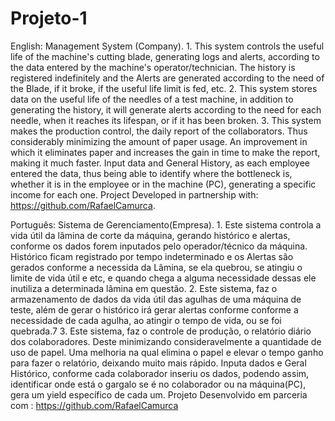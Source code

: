 # Projeto-1

English: Management System (Company). 1. This system controls the useful life of the machine's cutting blade, generating logs and alerts, according to the data entered by the machine's operator/technician. The history is registered indefinitely and the Alerts are generated according to the need of the Blade, if it broke, if the useful life limit is fed, etc. 2. This system stores data on the useful life of the needles of a test machine, in addition to generating the history, it will generate alerts according to the need for each needle, when it reaches its lifespan, or if it has been broken. 3. This system makes the production control, the daily report of the collaborators. Thus considerably minimizing the amount of paper usage. An improvement in which it eliminates paper and increases the gain in time to make the report, making it much faster. Input data and General History, as each employee entered the data, thus being able to identify where the bottleneck is, whether it is in the employee or in the machine (PC), generating a specific income for each one. Project Developed in partnership with: https://github.com/RafaelCamurca.

Português: Sistema de Gerenciamento(Empresa). 1. Este sistema controla a vida útil da lâmina de corte da máquina, gerando histórico e alertas, conforme os dados forem inputados pelo operador/técnico da máquina. Histórico ficam registrado por tempo indeterminado e os Alertas são gerados conforme a necessida da Lâmina, se ela quebrou, se atingiu o limite de vida útil e etc, e quando chega a alguma necessidade dessas ele inutiliza a determinada lâmina em questão. 2. Este sistema, faz o armazenamento de dados da vida útil das agulhas de uma máquina de teste, além de gerar o histórico irá gerar alertas conforme conforme a necessidade de cada agulha, ao atingir o tempo de vida, ou se foi quebrada.7 3. Este sistema, faz o controle de produção, o relatório diário dos colaboradores. Deste minimizando consideravelmente a quantidade de uso de papel. Uma melhoria na qual elimina o papel e elevar o tempo ganho para fazer o relatório, deixando muito mais rápido. Inputa dados e Geral Histórico, conforme cada colaborador inseriu os dados, podendo assim, identificar onde está o gargalo se é no colaborador ou na máquina(PC), gera um yield específico de cada um. Projeto Desenvolvido em parceria com : https://github.com/RafaelCamurca

